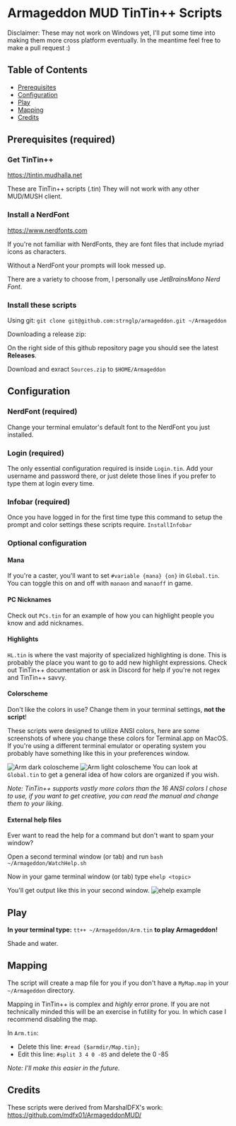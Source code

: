 # Armageddon MUD TinTin++ Scripts
Disclaimer: These may not work on Windows yet, I'll put some time into making them more cross platform eventually. In the meantime feel free to make a pull request :)

## Table of Contents

- [Prerequisites](#prerequisites)
- [Configuration](#configuration)
- [Play](#play)
- [Mapping](#mapping)
- [Credits](#credits)


## Prerequisites (required)

### Get TinTin++
https://tintin.mudhalla.net

These are TinTin++ scripts (.tin) They will not work with any other MUD/MUSH client.

### Install a NerdFont
https://www.nerdfonts.com

If you're not familiar with NerdFonts, they are font files that include myriad icons as characters.

Without a NerdFont your prompts will look messed up. 

There are a variety to choose from, I personally use _JetBrainsMono Nerd Font_.

### Install these scripts

Using git:
`git clone git@github.com:strnglp/armageddon.git ~/Armageddon` 

Downloading a release zip:

On the right side of this github repository page you should see the latest **Releases**.

Download and exract `Sources.zip` to `$HOME/Armageddon`

## Configuration
### NerdFont (required)
Change your terminal emulator's default font to the NerdFont you just installed.

### Login (required)
The only essential configuration required is inside `Login.tin`. Add your username and password there, or just delete those lines if you prefer to type them at login every time.

### Infobar (required)
Once you have logged in for the first time type this command to setup the prompt and color settings these scripts require.
`InstallInfobar`

### Optional configuration

#### Mana
If you're a caster, you'll want to set `#variable {mana} {on}` in `Global.tin`.
You can toggle this on and off with `manaon` and `manaoff` in game.

#### PC Nicknames
Check out `PCs.tin` for an example of how you can highlight people you know and add nicknames.

#### Highlights
`HL.tin` is where the vast majority of specialized highlighting is done. This is probably the place you want to go to add new highlight expressions. Check out TinTin++ documentation or ask in Discord for help if you're not regex and TinTin++ savvy.

#### Colorscheme
Don't like the colors in use? Change them in your terminal settings, **not the script**!

These scripts were designed to utilize ANSI colors, here are some screenshots of where you change these colors for Terminal.app on MacOS. If you're using a different terminal emulator or operating system you probably have something like this in your preferences window.

![Arm dark coloscheme](./media/armdarksettings.png)
![Arm light coloscheme](./media/armlightsettings.png)
You can look at `Global.tin` to get a general idea of how colors are organized if you wish.

_Note: TinTin++ supports vastly more colors than the 16 ANSI colors I chose to use, if you want to get creative, you can read the manual and change them to your liking._

#### External help files
Ever want to read the help for a command but don't want to spam your window?

Open a second terminal window (or tab) and run `bash ~/Armageddon/WatchHelp.sh`

Now in your game terminal window (or tab) type `ehelp <topic>`

You'll get output like this in your second window.
![ehelp example](./media/manpage.png)

## Play
**In your terminal type:**
`tt++ ~/Armageddon/Arm.tin` **to play Armageddon!**

Shade and water.

## Mapping
The script will create a map file for you if you don't have a `MyMap.map` in your `~/Armageddon` directory.

Mapping in TinTin++ is complex and _highly_ error prone. If you are not technically minded this will be an exercise in futility for you. In which case I recommend disabling the map.

In `Arm.tin`: 
- Delete this line: `#read {$armdir/Map.tin};`
- Edit this line: `#split 3 4 0 -85` and delete the 0 -85

_Note: I'll make this easier in the future._

## Credits
These scripts were derived from MarshalDFX's work: https://github.com/mdfx01/ArmageddonMUD/
